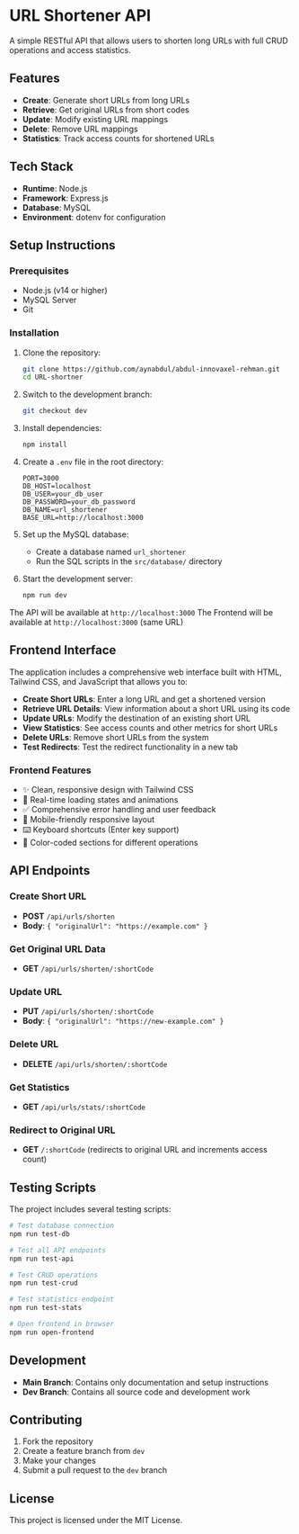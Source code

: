 # URL Shortener API

A simple RESTful API that allows users to shorten long URLs with full CRUD operations and access statistics.

## Features

- **Create**: Generate short URLs from long URLs
- **Retrieve**: Get original URLs from short codes
- **Update**: Modify existing URL mappings
- **Delete**: Remove URL mappings
- **Statistics**: Track access counts for shortened URLs

## Tech Stack

- **Runtime**: Node.js
- **Framework**: Express.js
- **Database**: MySQL
- **Environment**: dotenv for configuration

## Setup Instructions

### Prerequisites

- Node.js (v14 or higher)
- MySQL Server
- Git

### Installation

1. Clone the repository:
   ```bash
   git clone https://github.com/aynabdul/abdul-innovaxel-rehman.git
   cd URL-shortner
   ```

2. Switch to the development branch:
   ```bash
   git checkout dev
   ```

3. Install dependencies:
   ```bash
   npm install
   ```

4. Create a `.env` file in the root directory:
   ```env
   PORT=3000
   DB_HOST=localhost
   DB_USER=your_db_user
   DB_PASSWORD=your_db_password
   DB_NAME=url_shortener
   BASE_URL=http://localhost:3000
   ```

5. Set up the MySQL database:
   - Create a database named `url_shortener`
   - Run the SQL scripts in the `src/database/` directory

6. Start the development server:
   ```bash
   npm run dev
   ```

The API will be available at `http://localhost:3000`
The Frontend will be available at `http://localhost:3000` (same URL)

## Frontend Interface

The application includes a comprehensive web interface built with HTML, Tailwind CSS, and JavaScript that allows you to:

- **Create Short URLs**: Enter a long URL and get a shortened version
- **Retrieve URL Details**: View information about a short URL using its code
- **Update URLs**: Modify the destination of an existing short URL
- **View Statistics**: See access counts and other metrics for short URLs
- **Delete URLs**: Remove short URLs from the system
- **Test Redirects**: Test the redirect functionality in a new tab

### Frontend Features

- ✨ Clean, responsive design with Tailwind CSS
- 🔄 Real-time loading states and animations
- ✅ Comprehensive error handling and user feedback
- 📱 Mobile-friendly responsive layout
- ⌨️ Keyboard shortcuts (Enter key support)
- 🎨 Color-coded sections for different operations

## API Endpoints

### Create Short URL
- **POST** `/api/urls/shorten`
- **Body**: `{ "originalUrl": "https://example.com" }`

### Get Original URL Data
- **GET** `/api/urls/shorten/:shortCode`

### Update URL
- **PUT** `/api/urls/shorten/:shortCode`
- **Body**: `{ "originalUrl": "https://new-example.com" }`

### Delete URL
- **DELETE** `/api/urls/shorten/:shortCode`

### Get Statistics
- **GET** `/api/urls/stats/:shortCode`

### Redirect to Original URL
- **GET** `/:shortCode` (redirects to original URL and increments access count)

## Testing Scripts

The project includes several testing scripts:

```bash
# Test database connection
npm run test-db

# Test all API endpoints
npm run test-api

# Test CRUD operations
npm run test-crud

# Test statistics endpoint
npm run test-stats

# Open frontend in browser
npm run open-frontend
```

## Development

- **Main Branch**: Contains only documentation and setup instructions
- **Dev Branch**: Contains all source code and development work

## Contributing

1. Fork the repository
2. Create a feature branch from `dev`
3. Make your changes
4. Submit a pull request to the `dev` branch

## License

This project is licensed under the MIT License.
